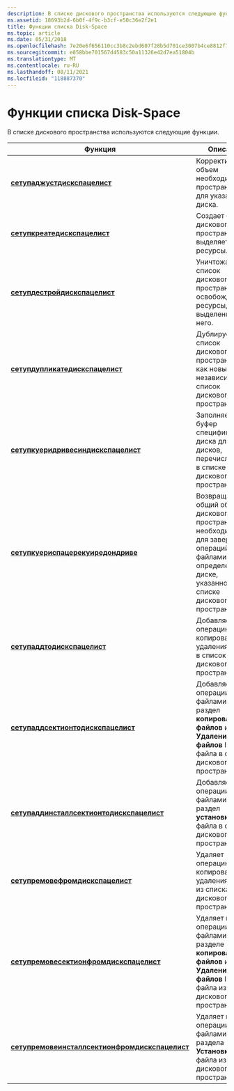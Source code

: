 ```yaml
---
description: В списке дискового пространства используются следующие функции.
ms.assetid: 18693b2d-6b0f-4f9c-b3cf-e50c36e2f2e1
title: Функции списка Disk-Space
ms.topic: article
ms.date: 05/31/2018
ms.openlocfilehash: 7e20e6f656110cc3b8c2ebd607f28b5d701ce3007b4ce8812f7e3bcad2f7f5b4
ms.sourcegitcommit: e858bbe701567d4583c50a11326e42d7ea51804b
ms.translationtype: MT
ms.contentlocale: ru-RU
ms.lasthandoff: 08/11/2021
ms.locfileid: "118887370"
---
```

# <a name="disk-space-list-functions"></a>Функции списка Disk-Space

В списке дискового пространства используются следующие функции.



| Функция                                                                                         | Описание                                                                                                                          |
|--------------------------------------------------------------------------------------------------|--------------------------------------------------------------------------------------------------------------------------------------|
| [**сетупаджустдискспацелист**](/windows/desktop/api/Setupapi/nf-setupapi-setupadjustdiskspacelista)                                     | Корректирует объем необходимого пространства для указанного диска.                                                                          |
| [**сетупкреатедискспацелист**](/windows/desktop/api/Setupapi/nf-setupapi-setupcreatediskspacelista)                                     | Создает список дискового пространства и выделяет ему ресурсы.                                                                             |
| [**сетупдестройдискспацелист**](/windows/desktop/api/Setupapi/nf-setupapi-setupdestroydiskspacelist)                                   | Уничтожает список дискового пространства, освобождая ресурсы, выделенные для него.                                                                   |
| [**сетупдупликатедискспацелист**](/windows/desktop/api/Setupapi/nf-setupapi-setupduplicatediskspacelista)                               | Дублирует список дискового пространства как новый независимый список дискового пространства.                                                                   |
| [**сетупкуеридривесиндискспацелист**](/windows/desktop/api/Setupapi/nf-setupapi-setupquerydrivesindiskspacelista)                       | Заполняет буфер спецификациями диска для всех дисков, перечисленных в списке дискового пространства.                                       |
| [**сетупкуериспацерекуиредондриве**](/windows/desktop/api/Setupapi/nf-setupapi-setupqueryspacerequiredondrivea)                         | Возвращает общий объем дискового пространства, необходимого для завершения операций с файлами на определенном диске, указанном в списке дискового пространства. |
| [**сетупаддтодискспацелист**](/windows/desktop/api/Setupapi/nf-setupapi-setupaddtodiskspacelista)                                       | Добавляет операцию копирования или удаления файла в список дискового пространства.                                                                         |
| [**сетупаддсектионтодискспацелист**](/windows/desktop/api/Setupapi/nf-setupapi-setupaddsectiontodiskspacelista)                         | Добавляет все операции с файлами в раздел **копирование файлов** или **Удаление файлов** INF-файла в список дискового пространства.                    |
| [**сетупаддинсталлсектионтодискспацелист**](/windows/desktop/api/Setupapi/nf-setupapi-setupaddinstallsectiontodiskspacelista)           | Добавляет все операции с файлами в раздел **установки** INF-файла в список дискового пространства.                                        |
| [**сетупремовефромдискспацелист**](/windows/desktop/api/Setupapi/nf-setupapi-setupremovefromdiskspacelista)                             | Удаляет операцию копирования или удаления файла из списка дискового пространства.                                                                      |
| [**сетупремовесектионфромдискспацелист**](/windows/desktop/api/Setupapi/nf-setupapi-setupremovesectionfromdiskspacelista)               | Удаляет все операции с файлами в разделе **копирование файлов** или **Удаление файлов** INF-файла из списка дискового пространства.               |
| [**сетупремовеинсталлсектионфромдискспацелист**](/windows/desktop/api/Setupapi/nf-setupapi-setupremoveinstallsectionfromdiskspacelista) | Удаляет все операции с файлами из раздела **Установка** INF-файла из списка дискового пространства.                                  |



 

 

 



